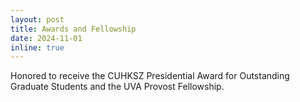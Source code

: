 ```yaml
---
layout: post
title: Awards and Fellowship
date: 2024-11-01
inline: true
---
```

Honored to receive the CUHKSZ Presidential Award for Outstanding Graduate Students and the UVA Provost Fellowship.
